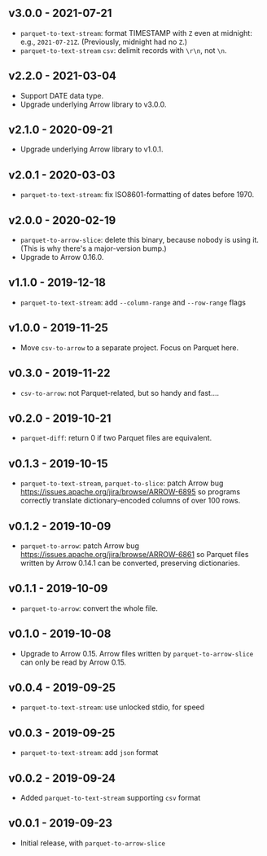 v3.0.0 - 2021-07-21
-------------------

* `parquet-to-text-stream`: format TIMESTAMP with `Z` even at midnight:
  e.g., `2021-07-21Z`. (Previously, midnight had no `Z`.)
* `parquet-to-text-stream` `csv`: delimit records with `\r\n`, not `\n`.

v2.2.0 - 2021-03-04
-------------------

* Support DATE data type.
* Upgrade underlying Arrow library to v3.0.0.

v2.1.0 - 2020-09-21
-------------------

* Upgrade underlying Arrow library to v1.0.1.

v2.0.1 - 2020-03-03
-------------------

* `parquet-to-text-stream`: fix ISO8601-formatting of dates before 1970.

v2.0.0 - 2020-02-19
-------------------

* `parquet-to-arrow-slice`: delete this binary, because nobody is using it.
  (This is why there's a major-version bump.)
* Upgrade to Arrow 0.16.0.

v1.1.0 - 2019-12-18
-------------------

* `parquet-to-text-stream`: add `--column-range` and `--row-range` flags

v1.0.0 - 2019-11-25
-------------------

* Move `csv-to-arrow` to a separate project. Focus on Parquet here.

v0.3.0 - 2019-11-22
-------------------

* `csv-to-arrow`: not Parquet-related, but so handy and fast....

v0.2.0 - 2019-10-21
-------------------

* `parquet-diff`: return 0 if two Parquet files are equivalent.

v0.1.3 - 2019-10-15
-------------------

* `parquet-to-text-stream`, `parquet-to-slice`: patch Arrow bug
   https://issues.apache.org/jira/browse/ARROW-6895 so programs correctly
   translate dictionary-encoded columns of over 100 rows.

v0.1.2 - 2019-10-09
-------------------

* `parquet-to-arrow`: patch Arrow bug
   https://issues.apache.org/jira/browse/ARROW-6861 so Parquet files written
   by Arrow 0.14.1 can be converted, preserving dictionaries.

v0.1.1 - 2019-10-09
-------------------

* `parquet-to-arrow`: convert the whole file.

v0.1.0 - 2019-10-08
-------------------

* Upgrade to Arrow 0.15. Arrow files written by `parquet-to-arrow-slice` can
  only be read by Arrow 0.15.

v0.0.4 - 2019-09-25
-------------------

* `parquet-to-text-stream`: use unlocked stdio, for speed

v0.0.3 - 2019-09-25
-------------------

* `parquet-to-text-stream`: add `json` format

v0.0.2 - 2019-09-24
-------------------

* Added `parquet-to-text-stream` supporting `csv` format

v0.0.1 - 2019-09-23
-------------------

* Initial release, with `parquet-to-arrow-slice`
